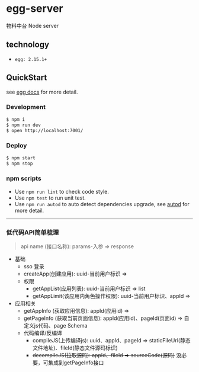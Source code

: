 # egg-server

物料中台 Node server

## technology
* `egg: 2.15.1+` 

## QuickStart

<!-- add docs here for user -->

see [egg docs][egg] for more detail.

### Development

```bash
$ npm i
$ npm run dev
$ open http://localhost:7001/
```

### Deploy

```bash
$ npm start
$ npm stop
```

### npm scripts

- Use `npm run lint` to check code style.
- Use `npm test` to run unit test.
- Use `npm run autod` to auto detect dependencies upgrade, see [autod](https://www.npmjs.com/package/autod) for more detail.

[egg]: https://eggjs.org


***
### 低代码API简单梳理
> api name (接口名称): params-入参 => response

* 基础
  + sso 登录
  + createApp(创建应用): uuid-当前用户标识 => 
  + 权限
    - getAppList(应用列表): uuid-当前用户标识 => list
    - getAppLimit(该应用内角色操作权限): uuid-当前用户标识、appId => 
* 应用相关
  + getAppInfo (获取应用信息): appId(应用id) =>
  + getPageInfo (获取当前页面信息): appId(应用id)、pageId(页面id) => 自定义js代码、page Schema
  + 代码编译/反编译
    - compileJS(上传编译js): uuid、appId、pageId => staticFileUrl(静态文件地址)、fileId(静态文件源码标识)
    - ~~decompileJS(拉取源码): appId、fileId => sourceCode(源码)~~ 没必要，可集成到getPageInfo接口
